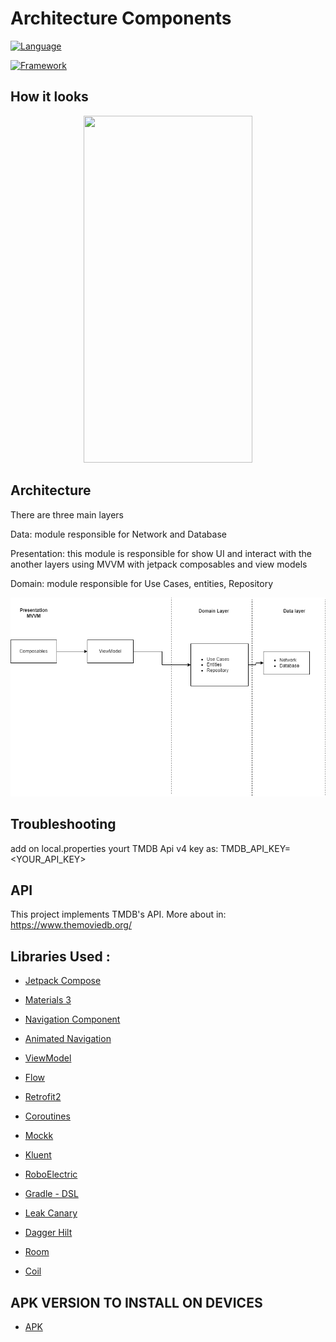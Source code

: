 # Architecture Components
[![Language](https://img.shields.io/badge/Language-Kotlin%201.7-green)](https://developer.android.com/kotlin?gclid=CjwKCAjwtdeFBhBAEiwAKOIy55ieWxLXtWidj5YnTw364KCyEj8WDC20Fu-Jgq8yckexge58KMNgwRoCXQYQAvD_BwE&gclsrc=aw.ds)

[![Framework](https://img.shields.io/badge/Framework-Android%20Studio-blue)](https://developer.android.com/studio?gclid=CjwKCAjwtdeFBhBAEiwAKOIy52mw_xYp6g53m4PHlqEt9g4vckcNL16ylXAxdM8r4RY-yENilB4SrBoCDw0QAvD_BwE&gclsrc=aw.ds)



## How it looks

<p align="center">
    <img width="270" height="555" src="gitFiles/emoviemp4.gif">
</p>
  


## Architecture  

There are three main layers

Data: module responsible for Network and Database

Presentation: this module is responsible for show UI and interact with the another layers using MVVM with jetpack composables and view models

Domain: module responsible for Use Cases, entities, Repository


![alt text](gitFiles/arquitecture.png)



## Troubleshooting
add on local.properties yourt TMDB Api v4 key as: 
TMDB_API_KEY= <YOUR_API_KEY>
  
## API
This project implements TMDB's API. More about in:
https://www.themoviedb.org/

  
## Libraries Used :


* [Jetpack Compose](https://developer.android.com/jetpack/compose/tutorial)

* [Materials 3](https://developer.android.com/jetpack/androidx/releases/compose-material3)

* [Navigation Component](https://developer.android.com/guide/navigation/navigation-getting-started)

* [Animated Navigation](https://google.github.io/accompanist/navigation-animation/)

* [ViewModel](https://developer.android.com/topic/libraries/architecture/viewmodel?gclid=Cj0KCQiA4feBBhC9ARIsABp_nbVSzmSdBQuAKP2WhE9fTRDmz2u67AtgL7wFOrs5kgcNKuqHWPbA3mEaAsSJEALw_wcB&gclsrc=aw.ds)

* [Flow](https://developer.android.com/kotlin/coroutines/additional-resources)

* [Retrofit2](https://square.github.io/retrofit/)

* [Coroutines](https://developer.android.com/kotlin/coroutines)

* [Mockk](https://github.com/mockk/mockk)

* [Kluent](https://github.com/MarkusAmshove/Kluent)

* [RoboElectric](https://github.com/robolectric/robolectric)

* [Gradle - DSL ](https://docs.gradle.org/current/userguide/kotlin_dsl.html)

* [Leak Canary](https://github.com/square/leakcanary)

* [Dagger Hilt](https://mvnrepository.com/artifact/com.google.dagger/hilt-android)

* [Room](https://developer.android.com/training/data-storage/room)

* [Coil](https://coil-kt.github.io/coil/compose/) 


## APK VERSION TO INSTALL ON DEVICES

* [APK](https://github.com/andresarangopro/eMovie/blob/master/gitFiles/app-debug.apk) 
